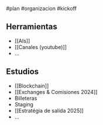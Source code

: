 #plan #organizacion #kickoff
## Herramientas
- [[AIs]]
- [[Canales (youtube)]]
- ...
## Estudios
- [[Blockchain]]
- [[Exchanges & Comisiones 2024]]
- Billeteras
- Staging
- [[Estratégia de salida 2025]]
- ...